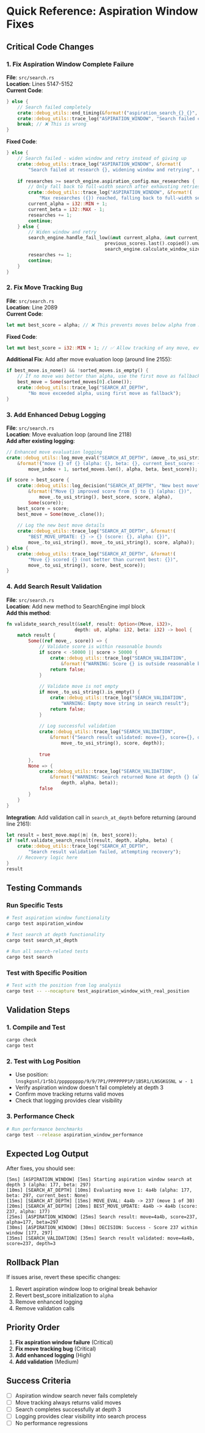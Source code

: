 # Quick Reference: Aspiration Window Fixes

## Critical Code Changes

### 1. Fix Aspiration Window Complete Failure

**File**: `src/search.rs`  
**Location**: Lines 5147-5152  
**Current Code**:
```rust
} else {
    // Search failed completely
    crate::debug_utils::end_timing(&format!("aspiration_search_{}_{}", depth, researches), "ASPIRATION_WINDOW");
    crate::debug_utils::trace_log("ASPIRATION_WINDOW", "Search failed completely");
    break; // ❌ This is wrong
}
```

**Fixed Code**:
```rust
} else {
    // Search failed - widen window and retry instead of giving up
    crate::debug_utils::trace_log("ASPIRATION_WINDOW", &format!(
        "Search failed at research {}, widening window and retrying", researches));
    
    if researches >= search_engine.aspiration_config.max_researches {
        // Only fall back to full-width search after exhausting retries
        crate::debug_utils::trace_log("ASPIRATION_WINDOW", &format!(
            "Max researches ({}) reached, falling back to full-width search", researches));
        current_alpha = i32::MIN + 1;
        current_beta = i32::MAX - 1;
        researches += 1;
        continue;
    } else {
        // Widen window and retry
        search_engine.handle_fail_low(&mut current_alpha, &mut current_beta, 
                                    previous_scores.last().copied().unwrap_or(0), 
                                    search_engine.calculate_window_size(depth, 0, 0));
        researches += 1;
        continue;
    }
}
```

### 2. Fix Move Tracking Bug

**File**: `src/search.rs`  
**Location**: Line 2089  
**Current Code**:
```rust
let mut best_score = alpha; // ❌ This prevents moves below alpha from being tracked
```

**Fixed Code**:
```rust
let mut best_score = i32::MIN + 1; // ✅ Allow tracking of any move, even if below alpha
```

**Additional Fix**: Add after move evaluation loop (around line 2155):
```rust
if best_move.is_none() && !sorted_moves.is_empty() {
    // If no move was better than alpha, use the first move as fallback
    best_move = Some(sorted_moves[0].clone());
    crate::debug_utils::trace_log("SEARCH_AT_DEPTH", 
        "No move exceeded alpha, using first move as fallback");
}
```

### 3. Add Enhanced Debug Logging

**File**: `src/search.rs`  
**Location**: Move evaluation loop (around line 2118)  
**Add after existing logging**:
```rust
// Enhanced move evaluation logging
crate::debug_utils::log_move_eval("SEARCH_AT_DEPTH", &move_.to_usi_string(), score, 
    &format!("move {} of {} (alpha: {}, beta: {}, current_best_score: {})", 
        move_index + 1, sorted_moves.len(), alpha, beta, best_score));

if score > best_score {
    crate::debug_utils::log_decision("SEARCH_AT_DEPTH", "New best move", 
        &format!("Move {} improved score from {} to {} (alpha: {})", 
            move_.to_usi_string(), best_score, score, alpha), 
        Some(score));
    best_score = score;
    best_move = Some(move_.clone());
    
    // Log the new best move details
    crate::debug_utils::trace_log("SEARCH_AT_DEPTH", &format!(
        "BEST_MOVE_UPDATE: {} -> {} (score: {}, alpha: {})", 
        move_.to_usi_string(), move_.to_usi_string(), score, alpha));
} else {
    crate::debug_utils::trace_log("SEARCH_AT_DEPTH", &format!(
        "Move {} scored {} (not better than current best: {})", 
        move_.to_usi_string(), score, best_score));
}
```

### 4. Add Search Result Validation

**File**: `src/search.rs`  
**Location**: Add new method to SearchEngine impl block  
**Add this method**:
```rust
fn validate_search_result(&self, result: Option<(Move, i32)>, 
                         depth: u8, alpha: i32, beta: i32) -> bool {
    match result {
        Some((ref move_, score)) => {
            // Validate score is within reasonable bounds
            if score < -50000 || score > 50000 {
                crate::debug_utils::trace_log("SEARCH_VALIDATION", 
                    &format!("WARNING: Score {} is outside reasonable bounds", score));
                return false;
            }
            
            // Validate move is not empty
            if move_.to_usi_string().is_empty() {
                crate::debug_utils::trace_log("SEARCH_VALIDATION", 
                    "WARNING: Empty move string in search result");
                return false;
            }
            
            // Log successful validation
            crate::debug_utils::trace_log("SEARCH_VALIDATION", 
                &format!("Search result validated: move={}, score={}, depth={}", 
                    move_.to_usi_string(), score, depth));
            
            true
        },
        None => {
            crate::debug_utils::trace_log("SEARCH_VALIDATION", 
                &format!("WARNING: Search returned None at depth {} (alpha: {}, beta: {})", 
                    depth, alpha, beta));
            false
        }
    }
}
```

**Integration**: Add validation call in `search_at_depth` before returning (around line 2161):
```rust
let result = best_move.map(|m| (m, best_score));
if !self.validate_search_result(result, depth, alpha, beta) {
    crate::debug_utils::trace_log("SEARCH_AT_DEPTH", 
        "Search result validation failed, attempting recovery");
    // Recovery logic here
}
result
```

## Testing Commands

### Run Specific Tests
```bash
# Test aspiration window functionality
cargo test aspiration_window

# Test search at depth functionality
cargo test search_at_depth

# Run all search-related tests
cargo test search
```

### Test with Specific Position
```bash
# Test with the position from log analysis
cargo test -- --nocapture test_aspiration_window_with_real_position
```

## Validation Steps

### 1. Compile and Test
```bash
cargo check
cargo test
```

### 2. Test with Log Position
- Use position: `lnsgkgsnl/1r5b1/ppppppppp/9/9/7P1/PPPPPPP1P/1B5R1/LNSGKGSNL w - 1`
- Verify aspiration window doesn't fail completely at depth 3
- Confirm move tracking returns valid moves
- Check that logging provides clear visibility

### 3. Performance Check
```bash
# Run performance benchmarks
cargo test --release aspiration_window_performance
```

## Expected Log Output

After fixes, you should see:
```
[5ms] [ASPIRATION_WINDOW] [5ms] Starting aspiration window search at depth 3 (alpha: 177, beta: 297)
[10ms] [SEARCH_AT_DEPTH] [10ms] Evaluating move 1: 4a4b (alpha: 177, beta: 297, current_best: None)
[15ms] [SEARCH_AT_DEPTH] [15ms] MOVE_EVAL: 4a4b -> 237 (move 1 of 30)
[20ms] [SEARCH_AT_DEPTH] [20ms] BEST_MOVE_UPDATE: 4a4b -> 4a4b (score: 237, alpha: 177)
[25ms] [ASPIRATION_WINDOW] [25ms] Search result: move=4a4b, score=237, alpha=177, beta=297
[30ms] [ASPIRATION_WINDOW] [30ms] DECISION: Success - Score 237 within window [177, 297]
[35ms] [SEARCH_VALIDATION] [35ms] Search result validated: move=4a4b, score=237, depth=3
```

## Rollback Plan

If issues arise, revert these specific changes:
1. Revert aspiration window loop to original break behavior
2. Revert best_score initialization to `alpha`
3. Remove enhanced logging
4. Remove validation calls

## Priority Order

1. **Fix aspiration window failure** (Critical)
2. **Fix move tracking bug** (Critical)
3. **Add enhanced logging** (High)
4. **Add validation** (Medium)

## Success Criteria

- [ ] Aspiration window search never fails completely
- [ ] Move tracking always returns valid moves
- [ ] Search completes successfully at depth 3
- [ ] Logging provides clear visibility into search process
- [ ] No performance regressions
